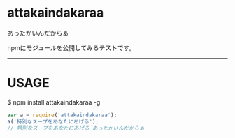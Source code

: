 # attakaindakaraa
あったかいんだからぁ

npmにモジュールを公開してみるテストです。

---
# USAGE

$ npm install attakaindakaraa -g

```JavaScript:test.js
var a = require('attakaindakaraa');
a('特別なスープをあなたにあげる');
// 特別なスープをあなたにあげる あったかいんだからぁ
```